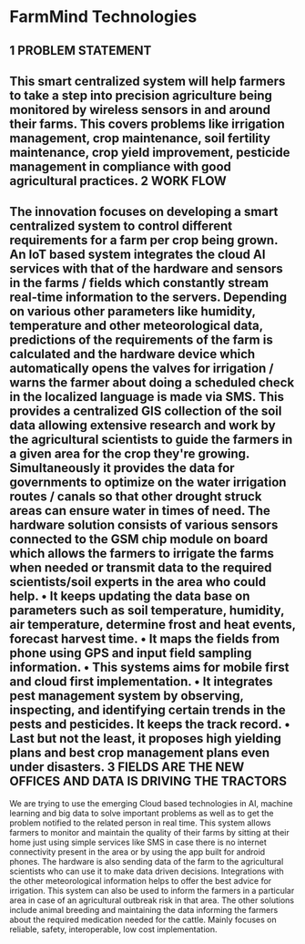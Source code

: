 FarmMind Technologies
=====================
1	PROBLEM STATEMENT
-------------------
This smart centralized system will help farmers to take a step into precision agriculture being monitored by wireless sensors in and around their farms. This covers problems like irrigation management, crop maintenance, soil fertility maintenance, crop yield improvement, pesticide management in compliance with good agricultural practices. 
2	WORK FLOW 
-----------
The innovation focuses on developing a smart centralized system to control different requirements for a farm per crop being grown. An IoT based system integrates the cloud AI services with that of the hardware and sensors in the farms / fields which constantly stream real-time information to the servers. Depending on various other parameters like humidity, temperature and other meteorological data, predictions of the requirements of the farm is calculated and the hardware device which automatically opens the valves for irrigation / warns the farmer about doing a scheduled check in the localized language is made via SMS. This provides a centralized GIS collection of the soil data allowing extensive research and work by the agricultural scientists to guide the farmers in a given area for the crop they're growing. Simultaneously it provides the data for governments to optimize on the water irrigation routes / canals so that other drought struck areas can ensure water in times of need. The hardware solution consists of various sensors connected to the GSM chip module on board which allows the farmers to irrigate the farms when needed or transmit data to the required scientists/soil experts in the area who could help. 
•	It keeps updating the data base on parameters such as soil temperature, humidity, air temperature, determine frost and heat events, forecast harvest time.
•	It maps the fields from phone using GPS and input field sampling information. 
•	This systems aims for mobile first and cloud first implementation.
•	It integrates pest management system by observing, inspecting, and identifying certain trends in the pests and pesticides. It keeps the track record.
•	Last but not the least, it proposes high yielding plans and best crop management plans even under disasters. 
3	FIELDS ARE THE NEW OFFICES AND DATA IS DRIVING THE TRACTORS
-------------------------------------------------------------
We are trying to use the emerging Cloud based technologies in AI, machine learning and big data to solve important problems as well as to get the problem notified to the related person in real time. This system allows farmers to monitor and maintain the quality of their farms by sitting at their home just using simple services like SMS in case there is no internet connectivity present in the area or by using the app built for android phones. The hardware is also sending data of the farm to the agricultural scientists who can use it to make data driven decisions. Integrations with the other meteorological information helps to offer the best advice for irrigation. This system can also be used to inform the farmers in a particular area in case of an agricultural outbreak risk in that area. The other solutions include animal breeding and maintaining the data informing the farmers about the required medication needed for the cattle. Mainly focuses on reliable, safety, interoperable, low cost implementation. 

